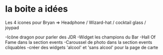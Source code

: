 la boite a idées
==

Les 4 icones pour Bryan => Headphone / Wizard-hat / cocktail glass / joypad

-Icône dragon pour parler des JDR 
-Widget les champions du Bar
-Hall Of Fame dans la section events
-Caroussel de photo dans la section events cliquables
-créer des widgets 'alcool' et 'sans alcool' pour la page de carte
